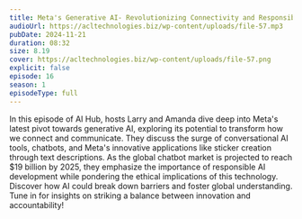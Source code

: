 ```yaml
---
title: Meta's Generative AI- Revolutionizing Connectivity and Responsibility 
audioUrl: https://acltechnologies.biz/wp-content/uploads/file-57.mp3
pubDate: 2024-11-21
duration: 08:32
size: 8.19
cover: https://acltechnologies.biz/wp-content/uploads/file-57.png
explicit: false
episode: 16
season: 1
episodeType: full
---
```

In this episode of AI Hub, hosts Larry and Amanda dive deep into Meta's latest pivot towards generative AI, exploring its potential to transform how we connect and communicate. They discuss the surge of conversational AI tools, chatbots, and Meta's innovative applications like sticker creation through text descriptions. As the global chatbot market is projected to reach $19 billion by 2025, they emphasize the importance of responsible AI development while pondering the ethical implications of this technology. Discover how AI could break down barriers and foster global understanding. Tune in for insights on striking a balance between innovation and accountability!